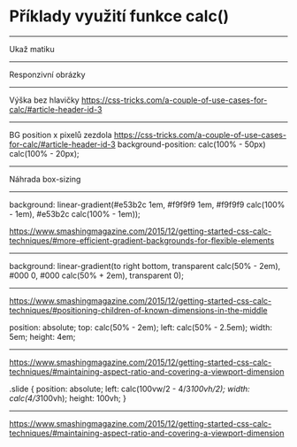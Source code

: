 # Příklady využití funkce calc()

---

Ukaž matiku


---

Responzivní obrázky

---

Výška bez hlavičky
https://css-tricks.com/a-couple-of-use-cases-for-calc/#article-header-id-3

---

BG position x pixelů zezdola
https://css-tricks.com/a-couple-of-use-cases-for-calc/#article-header-id-3
background-position: calc(100% - 50px) calc(100% - 20px);

---

Náhrada box-sizing

---

background: 
   linear-gradient(#e53b2c 1em, #f9f9f9 1em, 
                   #f9f9f9 calc(100% - 1em), 
                   #e53b2c calc(100% - 1em));

https://www.smashingmagazine.com/2015/12/getting-started-css-calc-techniques/#more-efficient-gradient-backgrounds-for-flexible-elements

---

background: 
   linear-gradient(to right bottom, 
                   transparent calc(50% - 2em), 
                   #000 0, 
                   #000 calc(50% + 2em), 
                   transparent 0);

----

https://www.smashingmagazine.com/2015/12/getting-started-css-calc-techniques/#positioning-children-of-known-dimensions-in-the-middle

position: absolute;
top: calc(50% - 2em); 
left: calc(50% - 2.5em);
width: 5em; 
height: 4em;

---

https://www.smashingmagazine.com/2015/12/getting-started-css-calc-techniques/#maintaining-aspect-ratio-and-covering-a-viewport-dimension

.slide {
   position: absolute;
   left: calc(100vw/2 - 4/3*100vh/2);
   width: calc(4/3*100vh);
   height: 100vh;
}

---



https://www.smashingmagazine.com/2015/12/getting-started-css-calc-techniques/#maintaining-aspect-ratio-and-covering-a-viewport-dimension
